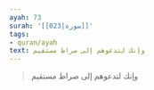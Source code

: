 ```yaml
---
ayah: 73
surah: '[[023|سورة]]'
tags:
- quran/ayah
text: وإنك لتدعوهم إلى صراط مستقيم
---
```

> وإنك لتدعوهم إلى صراط مستقيم
